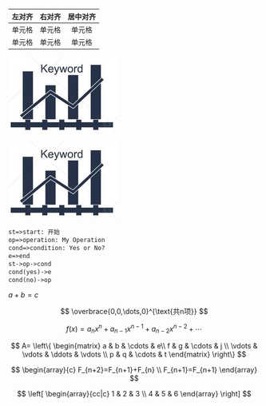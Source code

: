 | 左对齐 | 右对齐 | 居中对齐 |
| :-----| ----: | :----: |
| 单元格 | 单元格 | 单元格 |
| 单元格 | 单元格 | 单元格 |

![avatar](./pic/temp/temporal.jpg)

![avatar](https://raw.githubusercontent.com/fanyuguang/technical-notes/master/pic/1/temporal.jpg)

```flow
st=>start: 开始
op=>operation: My Operation
cond=>condition: Yes or No?
e=>end
st->op->cond
cond(yes)->e
cond(no)->op
```

$a+b=c$

$$
\overbrace{0,0,\dots,0}^{\text{共n项}}
$$

$$
{f(x)=a_nx^n+a_{n-1}x^{n-1}+a_{n-2}x^{n-2}}+\cdots \tag{1.1}
$$

$$
A=
\left\{
 \begin{matrix}
   a & b & \cdots & e\\
   f & g & \cdots & j \\
   \vdots & \vdots & \ddots & \vdots \\
   p & q & \cdots & t
  \end{matrix} 
\right\}
$$

$$
\begin{array}{c}
F_{n+2}=F_{n+1}+F_{n} \\ 
F_{n+1}=F_{n+1}
\end{array}
$$

$$
\left[
\begin{array}{cc|c}
1 & 2 & 3 \\
4 & 5 & 6
\end{array}
\right] 
$$
